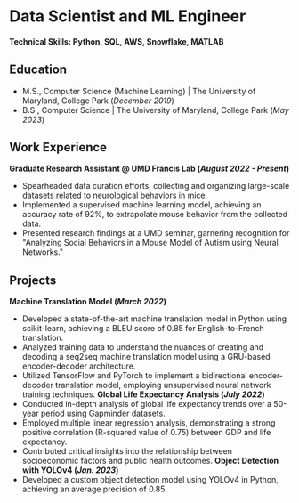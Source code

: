# Data Scientist and ML Engineer

#### Technical Skills: Python, SQL, AWS, Snowflake, MATLAB

## Education
- M.S., Computer Science (Machine Learning)	| The University of Maryland, College Park (_December 2019_)	 			        		
- B.S., Computer Science | The University of Maryland, College Park (_May 2023_)

## Work Experience
**Graduate Research Assistant @ UMD Francis Lab (_August 2022 - Present_)**
- Spearheaded data curation efforts, collecting and organizing large-scale datasets related to neurological behaviors in mice.
- Implemented a supervised machine learning model, achieving an accuracy rate of 92%, to extrapolate mouse behavior from the collected data.
- Presented research findings at a UMD seminar, garnering recognition for "Analyzing Social Behaviors in a Mouse Model of Autism using Neural Networks."


## Projects
**Machine Translation Model (_March 2022_)**
- Developed a state-of-the-art machine translation model in Python using scikit-learn, achieving a BLEU score of 0.85 for English-to-French translation.
- Analyzed training data to understand the nuances of creating and decoding a seq2seq machine translation model using a GRU-based encoder-decoder architecture.
-  Utilized TensorFlow and PyTorch to implement a bidirectional encoder-decoder translation model, employing unsupervised neural network training techniques.
**Global Life Expectancy Analysis (_July 2022_)**
- Conducted in-depth analysis of global life expectancy trends over a 50-year period using Gapminder datasets.
- Employed multiple linear regression analysis, demonstrating a strong positive correlation (R-squared value of 0.75) between GDP and life expectancy.
- Contributed critical insights into the relationship between socioeconomic factors and public health outcomes.
**Object Detection with YOLOv4 (_Jan. 2023_)**
- Developed a custom object detection model using YOLOv4 in Python, achieving an average precision of 0.85.
